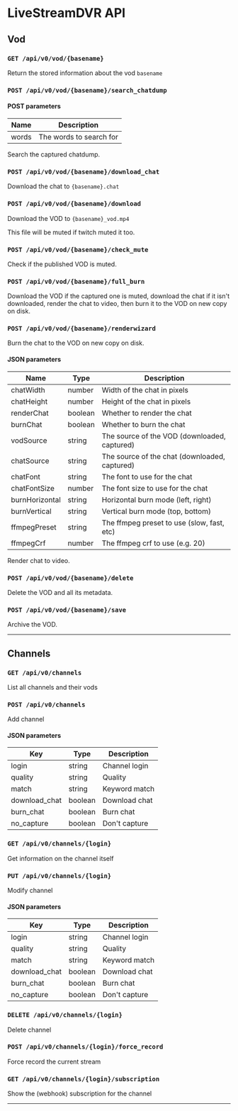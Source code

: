 # LiveStreamDVR API
## Vod

### `GET /api/v0/vod/{basename}`
Return the stored information about the vod `basename`

### `POST /api/v0/vod/{basename}/search_chatdump`
#### POST parameters
|Name |Description            |
|-----|-----------------------|
|words|The words to search for|

Search the captured chatdump.

### `POST /api/v0/vod/{basename}/download_chat`
Download the chat to `{basename}.chat`

### `POST /api/v0/vod/{basename}/download`
Download the VOD to `{basename}_vod.mp4`

This file will be muted if twitch muted it too.

### `POST /api/v0/vod/{basename}/check_mute`
Check if the published VOD is muted.

### `POST /api/v0/vod/{basename}/full_burn`
Download the VOD if the captured one is muted, download the chat if it isn't downloaded, render the chat to video, then burn it to the VOD on new copy on disk.

### `POST /api/v0/vod/{basename}/renderwizard`
Burn the chat to the VOD on new copy on disk.
#### JSON parameters
| Name           | Type    | Description                                   |
|----------------|---------|-----------------------------------------------|
| chatWidth      | number  | Width of the chat in pixels                   |
| chatHeight     | number  | Height of the chat in pixels                  |
| renderChat     | boolean | Whether to render the chat                    |
| burnChat       | boolean | Whether to burn the chat                      |
| vodSource      | string  | The source of the VOD (downloaded, captured)  |
| chatSource     | string  | The source of the chat (downloaded, captured) |
| chatFont       | string  | The font to use for the chat                  |
| chatFontSize   | number  | The font size to use for the chat             |
| burnHorizontal | string  | Horizontal burn mode (left, right)            |
| burnVertical   | string  | Vertical burn mode (top, bottom)              |
| ffmpegPreset   | string  | The ffmpeg preset to use (slow, fast, etc)    |
| ffmpegCrf      | number  | The ffmpeg crf to use (e.g. 20)               |

Render chat to video.

### `POST /api/v0/vod/{basename}/delete`
Delete the VOD and all its metadata.

### `POST /api/v0/vod/{basename}/save`
Archive the VOD.

---

## Channels
### `GET /api/v0/channels`
List all channels and their vods

### `POST /api/v0/channels`
Add channel
#### JSON parameters
| Key           | Type    | Description   |
|---------------|---------|---------------|
| login         | string  | Channel login |
| quality       | string  | Quality       |
| match         | string  | Keyword match |
| download_chat | boolean | Download chat |
| burn_chat     | boolean | Burn chat     |
| no_capture    | boolean | Don't capture |

### `GET /api/v0/channels/{login}`
Get information on the channel itself

### `PUT /api/v0/channels/{login}`
Modify channel
#### JSON parameters
| Key           | Type    | Description   |
|---------------|---------|---------------|
| login         | string  | Channel login |
| quality       | string  | Quality       |
| match         | string  | Keyword match |
| download_chat | boolean | Download chat |
| burn_chat     | boolean | Burn chat     |
| no_capture    | boolean | Don't capture |

### `DELETE /api/v0/channels/{login}`
Delete channel

### `POST /api/v0/channels/{login}/force_record`
Force record the current stream

### `GET /api/v0/channels/{login}/subscription`
Show the (webhook) subscription for the channel

---